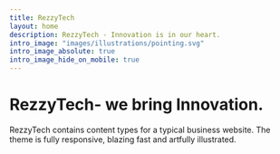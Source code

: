 ```yaml
---
title: RezzyTech
layout: home
description: RezzyTech - Innovation is in our heart.
intro_image: "images/illustrations/pointing.svg"
intro_image_absolute: true
intro_image_hide_on_mobile: true
---
```


# RezzyTech- we bring Innovation.

RezzyTech contains content types for a typical business website. The theme is fully responsive, blazing fast and artfully illustrated.
